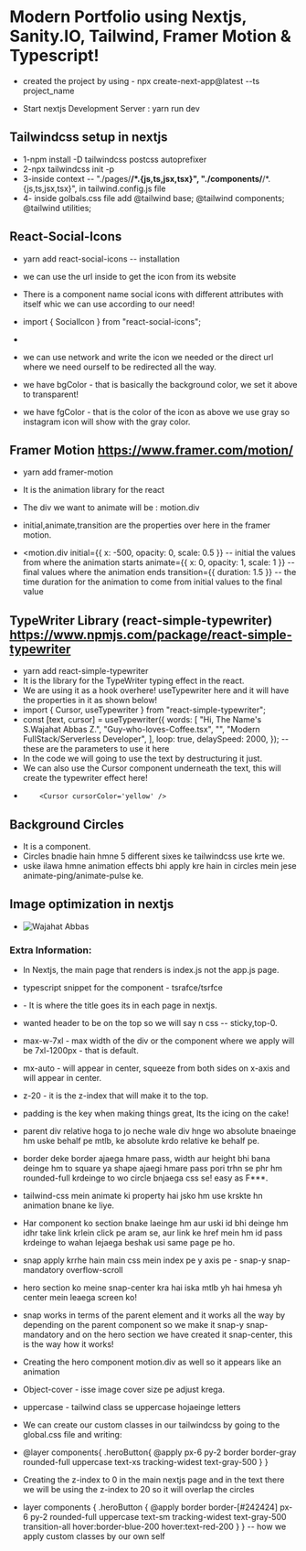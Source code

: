 # Modern Portfolio using Nextjs, Sanity.IO, Tailwind, Framer Motion & Typescript!

- created the project by using - npx create-next-app@latest --ts project_name

- Start nextjs Development Server : yarn run dev

## Tailwindcss setup in nextjs

- 1-npm install -D tailwindcss postcss autoprefixer
- 2-npx tailwindcss init -p
- 3-inside context --
  "./pages/**/\*.{js,ts,jsx,tsx}",
  "./components/**/\*.{js,ts,jsx,tsx}", in tailwind.config.js file
- 4- inside golbals.css file add
  @tailwind base;
  @tailwind components;
  @tailwind utilities;

## React-Social-Icons

- yarn add react-social-icons -- installation
- we can use the url inside to get the icon from its website
- There is a component name social icons with different attributes with itself whic we can use according to our need!

- import { SocialIcon } from "react-social-icons";
- <SocialIcon  url='https://www.facebook.com/wajahat.abbas.7982' network='instagram' fgColor='gray' bgColor='transparent' />
- we can use network and write the icon we needed or the direct url where we need ourself to be redirected all the way.
- we have bgColor - that is basically the background color, we set it above to transparent!
- we have fgColor - that is the color of the icon as above we use gray so instagram icon will show with the gray color.

## Framer Motion https://www.framer.com/motion/

- yarn add framer-motion

- It is the animation library for the react
- The div we want to animate will be : motion.div
- initial,animate,transition are the properties over here in the framer motion.
- <motion.div
  initial={{ x: -500, opacity: 0, scale: 0.5 }} -- initial the values from where the animation starts
  animate={{ x: 0, opacity: 1, scale: 1 }} -- final values where the animation ends
  transition={{ duration: 1.5 }} -- the time duration for the animation to come from initial values to the final value

  >

## TypeWriter Library (react-simple-typewriter) https://www.npmjs.com/package/react-simple-typewriter

- yarn add react-simple-typewriter
- It is the library for the TypeWriter typing effect in the react.
- We are using it as a hook overhere! useTypewriter here and it will have the properties in it as shown below!
- import { Cursor, useTypewriter } from "react-simple-typewriter";
- const [text, cursor] = useTypewriter({
  words: [
  "Hi, The Name's S.Wajahat Abbas Z.",
  "Guy-who-loves-Coffee.tsx",
  "<ButLovesToCodeHere/>",
  "Modern FullStack/Serverless Developer",
  ],
  loop: true,
  delaySpeed: 2000,
  }); -- these are the parameters to use it here
- In the code we will going to use the text by destructuring it just.
- We can also use the Cursor component underneath the text, this will create the typewriter effect here!
-         <Cursor cursorColor='yellow' />

## Background Circles

- It is a component.
- Circles bnadie hain hmne 5 different sixes ke tailwindcss use krte we.
- uske ilawa hmne animation effects bhi apply kre hain in circles mein jese animate-ping/animate-pulse ke.

## Image optimization in nextjs

- <Image
        src={mypic}
        width={128}
        height={128}
        alt='Wajahat Abbas'
        className='object-cover rounded-full relative mx-auto'
      />

### Extra Information:

- In Nextjs, the main page that renders is index.js not the app.js page.
- typescript snippet for the component - tsrafce/tsrfce
- <Head>
    <title>Wajahat's Portfolio</title>
  </Head>  - It is where the title goes its in each page in nextjs.

- wanted header to be on the top so we will say n css -- sticky,top-0.
- max-w-7xl - max width of the div or the component where we apply will be 7xl-1200px - that is default.
- mx-auto - will appear in center, squeeze from both sides on x-axis and will appear in center.
- z-20 - it is the z-index that will make it to the top.
- padding is the key when making things great, Its the icing on the cake!
- parent div relative hoga to jo neche wale div hnge wo absolute bnaeinge hm uske behalf pe mtlb, ke absolute krdo relative ke behalf pe.
- border deke border ajaega hmare pass, width aur height bhi bana deinge hm to square ya shape ajaegi hmare pass pori trhn se phr hm rounded-full krdeinge to wo circle bnjaega css se! easy as F\*\*\*.
- tailwind-css mein animate ki property hai jsko hm use krskte hn animation bnane ke liye.
- Har component ko section bnake laeinge hm aur uski id bhi deinge hm idhr take link krlein click pe aram se, aur link ke href mein hm id pass krdeinge to wahan lejaega beshak usi same page pe ho.
- snap apply krrhe hain main css mein index pe y axis pe - snap-y snap-mandatory overflow-scroll
- hero section ko meine snap-center kra hai iska mtlb yh hai hmesa yh center mein leaega screen ko!
- snap works in terms of the parent element and it works all the way by depending on the parent component so we make it snap-y snap-mandatory and on the hero section we have created it snap-center, this is the way how it works!
- Creating the hero component motion.div as well so it appears like an animation
- Object-cover - isse image cover size pe adjust krega.
- uppercase - tailwind class se uppercase hojaeinge letters
- We can create our custom classes in our tailwindcss by going to the global.css file and writing:
- @layer components{
  .heroButton{
  @apply px-6 py-2 border border-gray rounded-full uppercase text-xs tracking-widest text-gray-500
  }
  }

- Creating the z-index to 0 in the main nextjs page and in the text there we will be using the z-index to 20 so it will overlap the circles

- layer components {
  .heroButton {
  @apply border border-[#242424] px-6 py-2 rounded-full uppercase text-sm tracking-widest text-gray-500 transition-all hover:border-blue-200 hover:text-red-200
  }
  }  --  how we apply custom classes by our own self
